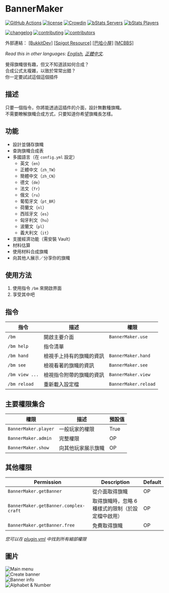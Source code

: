 # BannerMaker

[![GitHub Actions](https://github.com/jyhsu2000/BannerMaker/actions/workflows/maven.yml/badge.svg)](https://github.com/jyhsu2000/BannerMaker/actions/workflows/maven.yml)
[![license](https://img.shields.io/github/license/jyhsu2000/BannerMaker.svg)](https://github.com/jyhsu2000/BannerMaker/blob/master/LICENSE)
[![Crowdin](https://badges.crowdin.net/bannermaker/localized.svg)](https://crowdin.com/project/bannermaker)
[![bStats Servers](https://img.shields.io/bstats/servers/383?label=bStats%20servers)](https://bstats.org/plugin/bukkit/BannerMaker)
[![bStats Players](https://img.shields.io/bstats/players/383?label=bStats%20players)](https://bstats.org/plugin/bukkit/BannerMaker)

[![changelog](https://img.shields.io/badge/changelog-zh--tw-green)](CHANGELOG.zh-tw.md)
[![contributing](https://img.shields.io/badge/contributing-guide-green)](CONTRIBUTING.md)
[![contributors](https://img.shields.io/badge/contributors-5d5d5d)](CONTRIBUTORS.md)

外部連結：
[[BukkitDev]](https://dev.bukkit.org/projects/bannermaker)
[[Spigot Resource]](http://www.spigotmc.org/resources/bannermaker.4380/)
[[巴哈小屋]](http://home.gamer.com.tw/creationDetail.php?sn=2760067)
[[MCBBS]](http://www.mcbbs.net/thread-415289-1-1.html)

*Read this in other languages: [English](README.md), [正體中文](README.zh-tw.md).*

覺得旗幟很有趣，但又不知道該如何合成？  
合成公式太複雜，以致於常常出錯？  
你一定要試試這個這個插件

## 描述

只要一個指令，你將能透過這插件的介面，設計無數種旗幟。  
不需要瞭解旗幟合成方式，只要知道你希望旗幟長怎樣。

## 功能

- 設計並儲存旗幟
- 查詢旗幟合成表
- 多國語言（在 `config.yml` 設定）
    - 英文（`en`）
    - 正體中文（`zh_TW`）
    - 簡體中文（`zh_CN`）
    - 德文（`de`）
    - 法文（`fr`）
    - 俄文（`ru`）
    - 葡萄牙文（`pt_BR`）
    - 荷蘭文（`nl`）
    - 西班牙文（`es`）
    - 匈牙利文（`hu`）
    - 波蘭文（`pl`）
    - 義大利文（`it`）
- 支援經濟功能（需安裝 Vault）
- 材料估算
- 使用材料合成旗幟
- 向其他人展示／分享你的旗幟

## 使用方法

1. 使用指令 `/bm` 來開啟界面
2. 享受其中吧

## 指令

| **指令**         | **描述**       | **權限**               |
|----------------|--------------|----------------------|
| `/bm`          | 開啟主要介面       | `BannerMaker.use`    |
| `/bm help`     | 指令清單         |                      |
| `/bm hand`     | 檢視手上持有的旗幟的資訊 | `BannerMaker.hand`   |
| `/bm see`      | 檢視看著的旗幟的資訊   | `BannerMaker.see`    |
| `/bm view ...` | 檢視指令附帶的旗幟的資訊 | `BannerMaker.view`   |
| `/bm reload`   | 重新載入設定檔      | `BannerMaker.reload` |

## 主要權限集合

| **權限**               | **描述**    | **預設值** |
|----------------------|-----------|---------|
| `BannerMaker.player` | 一般玩家的權限   | True    |
| `BannerMaker.admin`  | 完整權限      | OP      |
| `BannerMaker.show`   | 向其他玩家展示旗幟 | OP      |

## 其他權限

| **Permission**                        | **Description**            | **Default** |
|---------------------------------------|----------------------------|-------------|
| `BannerMaker.getBanner`               | 從介面取得旗幟                    | OP          |
| `BannerMaker.getBanner.complex-craft` | 取得旗幟時，忽略 6 種樣式的限制（於設定檔中啟用） | OP          |
| `BannerMaker.getBanner.free`          | 免費取得旗幟                     | OP          |

*您可以在 [plugin.yml](src/main/resources/plugin.yml) 中找到所有細部權限*

## 圖片

![Main menu](http://i.imgur.com/rMTTfsE.png)  
![Create banner](http://i.imgur.com/HB6Dhm3.png)  
![Banner info](http://i.imgur.com/Xydmcbj.png)  
![Alphabet & Number](http://i.imgur.com/tGHmakp.png)
